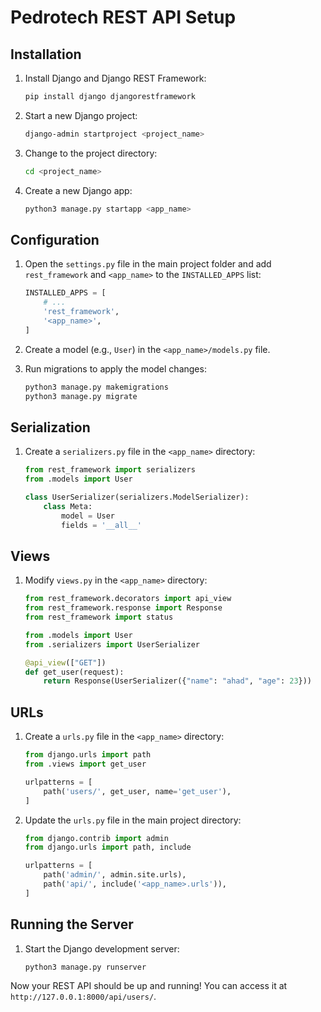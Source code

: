 # Pedrotech REST API Setup

## Installation

1. Install Django and Django REST Framework:
    ```bash
    pip install django djangorestframework
    ```

2. Start a new Django project:
    ```bash
    django-admin startproject <project_name>
    ```

3. Change to the project directory:
    ```bash
    cd <project_name>
    ```

4. Create a new Django app:
    ```bash
    python3 manage.py startapp <app_name>
    ```

## Configuration

1. Open the `settings.py` file in the main project folder and add `rest_framework` and `<app_name>` to the `INSTALLED_APPS` list:
    ```python
    INSTALLED_APPS = [
        # ...
        'rest_framework',
        '<app_name>',
    ]
    ```

2. Create a model (e.g., `User`) in the `<app_name>/models.py` file. 

3. Run migrations to apply the model changes:
    ```bash
    python3 manage.py makemigrations
    python3 manage.py migrate
    ```

## Serialization

1. Create a `serializers.py` file in the `<app_name>` directory:
    ```python
    from rest_framework import serializers
    from .models import User

    class UserSerializer(serializers.ModelSerializer):
        class Meta:
            model = User
            fields = '__all__'
    ```

## Views

1. Modify `views.py` in the `<app_name>` directory:
    ```python
    from rest_framework.decorators import api_view
    from rest_framework.response import Response
    from rest_framework import status

    from .models import User
    from .serializers import UserSerializer

    @api_view(["GET"])
    def get_user(request):
        return Response(UserSerializer({"name": "ahad", "age": 23}))
    ```

## URLs

1. Create a `urls.py` file in the `<app_name>` directory:
    ```python
    from django.urls import path
    from .views import get_user

    urlpatterns = [
        path('users/', get_user, name='get_user'),
    ]
    ```

2. Update the `urls.py` file in the main project directory:
    ```python
    from django.contrib import admin
    from django.urls import path, include

    urlpatterns = [
        path('admin/', admin.site.urls),
        path('api/', include('<app_name>.urls')),
    ]
    ```

## Running the Server

1. Start the Django development server:
    ```bash
    python3 manage.py runserver
    ```

Now your REST API should be up and running! You can access it at `http://127.0.0.1:8000/api/users/`.
